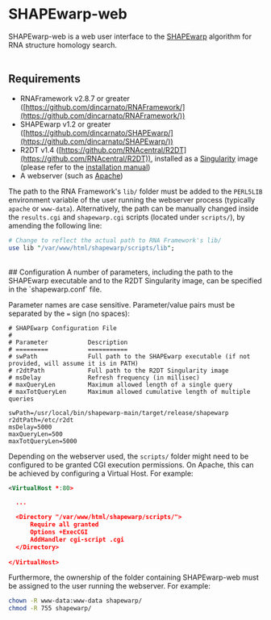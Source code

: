 # SHAPEwarp-web

SHAPEwarp-web is a web user interface to the [SHAPEwarp](https://github.com/dincarnato/SHAPEwarp/) algorithm for RNA structure homology search.
<br/></br>

## Requirements
- RNAFramework v2.8.7 or greater ([https://github.com/dincarnato/RNAFramework/](https://github.com/dincarnato/RNAFramework/))
- SHAPEwarp v1.2 or greater ([https://github.com/dincarnato/SHAPEwarp/](https://github.com/dincarnato/SHAPEwarp/))
- R2DT v1.4 ([https://github.com/RNAcentral/R2DT](https://github.com/RNAcentral/R2DT)), installed as a [Singularity](https://sylabs.io/singularity/) image (please refer to the [installation manual](https://docs.r2dt.bio/en/latest/installation.html))
- A webserver (such as [Apache](https://httpd.apache.org/))

The path to the RNA Framework's `lib/` folder must be added to the `PERL5LIB` environment variable of the user running the webserver process (typically `apache` or `www-data`). Alternatively, the path can be manually changed inside the `results.cgi` and `shapewarp.cgi` scripts (located under `scripts/`), by amending the following line:

```perl
# Change to reflect the actual path to RNA Framework's lib/
use lib "/var/www/html/shapewarp/scripts/lib";
```
<br/>
## Configuration
A number of parameters, including the path to the SHAPEwarp executable and to the R2DT Singularity image, can be specified in the `shapewarp.conf` file.

Parameter names are case sensitive. Parameter/value pairs must be separated by the `=` sign (no spaces):

```text
# SHAPEwarp Configuration File
#
# Parameter           Description
# =========           ===========
# swPath              Full path to the SHAPEwarp executable (if not provided, will assume it is in PATH)
# r2dtPath            Full path to the R2DT Singularity image
# msDelay             Refresh frequency (in millisec)
# maxQueryLen         Maximum allowed length of a single query
# maxTotQueryLen      Maximum allowed cumulative length of multiple queries

swPath=/usr/local/bin/shapewarp-main/target/release/shapewarp
r2dtPath=/etc/r2dt
msDelay=5000
maxQueryLen=500
maxTotQueryLen=5000
```

Depending on the webserver used, the `scripts/` folder might need to be configured to be granted CGI execution permissions. On Apache, this can be achieved by configuring a Virtual Host. For example:

```xml
<VirtualHost *:80>

  ...

  <Directory "/var/www/html/shapewarp/scripts/">
      Require all granted
      Options +ExecCGI
      AddHandler cgi-script .cgi
  </Directory>
  
</VirtualHost>
```

Furthermore, the ownership of the folder containing SHAPEwarp-web must be assigned to the user running the webserver. For example:

```bash
chown -R www-data:www-data shapewarp/
chmod -R 755 shapewarp/
```